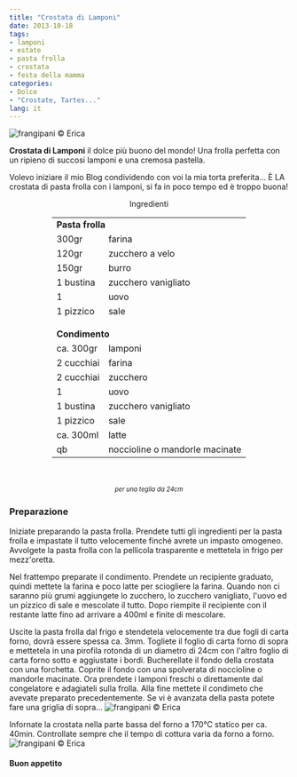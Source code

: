 ```yaml
---
title: "Crostata di Lamponi"
date: 2013-10-18
tags:
- lamponi
- estate
- pasta frolla
- crostata
- festa della mamma
categories:
- Dolce
- "Crostate, Tartes..."
lang: it
---
```

![](header.jpg "frangipani © Erica")

**Crostata di Lamponi** il dolce più buono del mondo! Una frolla perfetta con un ripieno di succosi lamponi e una cremosa pastella.

Volevo iniziare il mio Blog condividendo con voi la mia torta preferita... È LA crostata di pasta frolla con i lamponi, si fa in poco tempo ed è troppo buona!


<div id="wrapper" style="text-align: center">
  <div id="yourdiv" style="display: inline-block;">
    <div class="ingredients" itemscope itemtype="http://schema.org/Recipe">
      <span itemprop="name" style="display:none;">Crostata di Lamponi</span>
      <span itemprop="recipeCategory" style="display:none;">Dolce</span>
      <img itemprop="image" style="display:none;" class="ignore-gallery-item" src="header.jpeg"/>
      <span itemprop="author" style="display:none;">Erica Raiano</span>
      <span itemprop="description" style="display:none;">Crostata di Lamponi il dolce più buono del mondo! Una frolla perfetta con un ripieno di succosi lamponi e una cremosa pastella.</span>
      <div class="ingredients-title">Ingredienti</div>
      <table>
        <tbody>
          <tr>
            <td colspan="2"><b>Pasta frolla</b></td>
          </tr>      
          <tr itemprop="recipeIngredient"> 
            <td>300gr</td>
            <td>farina</td>
          </tr>      
          <tr itemprop="recipeIngredient"> 
            <td>120gr</td>
            <td>zucchero a velo</td>
          </tr>      
          <tr itemprop="recipeIngredient"> 
            <td>150gr</td>
            <td>burro</td>
          </tr>      
          <tr itemprop="recipeIngredient"> 
            <td>1 bustina</td>
            <td>zucchero vanigliato</td>
          </tr>      
          <tr itemprop="recipeIngredient">
            <td>1</td>
            <td>uovo</td>
          </tr>      
          <tr itemprop="recipeIngredient">
            <td>1 pizzico</td>
            <td>sale</td>
          </tr>
          <tr style="height: 15px;"></tr>
          <tr>          
            <td colspan="2"><b>Condimento</b></td>
          </tr>      
          <tr itemprop="recipeIngredient">
            <td>ca. 300gr</td>
            <td>lamponi</td>
          </tr>      
          <tr itemprop="recipeIngredient">     
            <td>2 cucchiai</td>
            <td>farina</td>
          </tr>      
          <tr itemprop="recipeIngredient">
            <td>2 cucchiai</td>
            <td>zucchero</td>
          </tr>      
          <tr itemprop="recipeIngredient">
            <td>1</td>
            <td>uovo</td>
          </tr>      
          <tr itemprop="recipeIngredient">
            <td>1 bustina</td>
            <td>zucchero vanigliato</td>
          </tr>      
          <tr itemprop="recipeIngredient">
            <td>1 pizzico</td>
            <td>sale</td>
          </tr>      
          <tr itemprop="recipeIngredient">
            <td>ca. 300ml</td>
            <td>latte</td>
          </tr>      
          <tr itemprop="recipeIngredient">
            <td>qb</td>
            <td>noccioline o mandorle macinate</td>        
          </tr>
        </tbody>
      </table>
      <br></br>
      <i class="pull-right" style="font-size: 80%;" itemprop="recipeYield">per una teglia da 24cm</i>
    </div>
  </div>
</div>


<h3>
  <font color="grey">
    <i class="fa-solid fa-gears"></i>
  </font> Preparazione
</h3>

Iniziate preparando la pasta frolla. Prendete tutti gli ingredienti per la pasta frolla e impastate il tutto velocemente finché avrete un impasto omogeneo. Avvolgete la pasta frolla con la pellicola trasparente e mettetela in frigo per mezz'oretta.

Nel frattempo preparate il condimento. Prendete un recipiente graduato, quindi mettete la farina e poco latte per sciogliere la farina. Quando non ci saranno più grumi aggiungete lo zucchero, lo zucchero vanigliato, l'uovo ed un pizzico di sale e mescolate il tutto. Dopo riempite il recipiente con il restante latte fino ad arrivare a 400ml e finite di mescolare.

Uscite la pasta frolla dal frigo e stendetela velocemente tra due fogli di carta forno, dovrà essere spessa ca. 3mm. Togliete il foglio di carta forno di sopra e mettetela in una pirofila rotonda di un diametro di 24cm con l'altro foglio di carta forno sotto e aggiustate i bordi. Bucherellate il fondo della crostata con una forchetta. Coprite il fondo con una spolverata di noccioline o mandorle macinate. Ora prendete i lamponi freschi o direttamente dal congelatore e adagiateli sulla frolla. Alla fine mettete il condimeto che avevate preparato precedentemente. Se vi è avanzata della pasta potete fare una griglia di sopra...
![](cruda.jpg "frangipani © Erica")

Infornate la crostata nella parte bassa del forno a 170°C statico per ca. 40min. Controllate sempre che il tempo di cottura varia da forno a forno.
![](risultato.jpg "frangipani © Erica")

<h4>Buon appetito
  <font color="red">
    <i class="fa-regular fa-face-smile"></i>
  </font>
</h4>